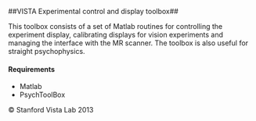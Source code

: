 ##VISTA Experimental control and display toolbox##

This toolbox consists of a set of Matlab routines for controlling the experiment display, calibrating displays for vision experiments and managing the interface with the MR scanner. 
The toolbox is also useful for straight psychophysics. 


#### Requirements ####
- Matlab
- PsychToolBox

&copy; Stanford Vista Lab 2013
